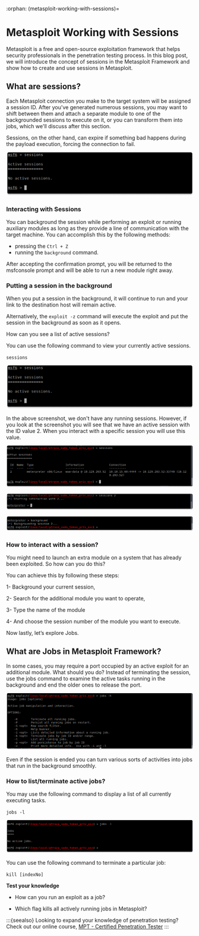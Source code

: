 :orphan:
(metasploit-working-with-sessions)=

# Metasploit Working with Sessions

Metasploit is a free and open-source exploitation framework that helps security professionals in the penetration testing process. In this blog post, we will introduce the concept of sessions in the Metasploit Framework and show how to create and use sessions in Metasploit.

## What are sessions?

Each Metasploit connection you make to the target system will be assigned a session ID. After you've generated numerous sessions, you may want to shift between them and attach a separate module to one of the backgrounded sessions to execute on it, or you can transform them into jobs, which we'll discuss after this section.

Sessions, on the other hand, can expire if something bad happens during the payload execution, forcing the connection to fail.

![alt img](images/metasploit-sessions-28.png)

### Interacting with Sessions

You can background the session while performing an exploit or running auxiliary modules as long as they provide a line of communication with the target machine. You can accomplish this by the following methods:

- pressing the `Ctrl + Z`
- running the `background` command.

After accepting the confirmation prompt, you will be returned to the msfconsole prompt and will be able to run a new module right away.

### Putting a session in the background

When you put a session in the background, it will continue to run and your link to the destination host will remain active.

Alternatively, the `exploit -z` command will execute the exploit and put the session in the background as soon as it opens.

How can you see a list of active sessions?

You can use the following command to view your currently active sessions.

`sessions`

![alt img](images/metasploit-sessions-28.png)

In the above screenshot, we don't have any running sessions. However, if you look at the screenshot you will see that we have an active session with the ID value 2. When you interact with a specific session you will use this value.

![alt img](images/metasploit-sessions-29.png)

![alt img](images/metasploit-sessions-32.png)

![alt img](images/metasploit-sessions-33.png)

### How to interact with a session?

You might need to launch an extra module on a system that has already been exploited. So how can you do this?

You can achieve this by following these steps:

1- Background your current session,

2- Search for the additional module you want to operate,

3- Type the name of the module

4- And choose the session number of the module you want to execute.

Now lastly, let’s explore Jobs.

## What are Jobs in Metasploit Framework?

In some cases, you may require a port occupied by an active exploit for an additional module. What should you do? Instead of terminating the session, use the jobs command to examine the active tasks running in the background and end the older ones to release the port.

![alt img](images/metasploit-sessions-31.png)

Even if the session is ended you can turn various sorts of activities into jobs that run in the background smoothly.

### How to list/terminate active jobs?

You may use the following command to display a list of all currently executing tasks.

`jobs -l`

![alt img](images/metasploit-sessions-30.png)

You can use the following command to terminate a particular job:

`kill [indexNo]`

**Test your knowledge**

- How can you run an exploit as a job?

- Which flag kills all actively running jobs in Metasploit?

:::{seealso}
Looking to expand your knowledge of penetration testing? Check out our online course, [MPT - Certified Penetration Tester](https://www.mosse-institute.com/certifications/mpt-certified-penetration-tester.html)
:::
